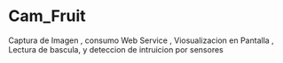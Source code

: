 # Cam_Fruit
Captura de Imagen , consumo Web Service , Viosualizacion en Pantalla , Lectura de bascula, y deteccion de intruicion por sensores
